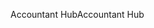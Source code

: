 <span data-ttu-id="4f17e-101">Accountant Hub</span><span class="sxs-lookup"><span data-stu-id="4f17e-101">Accountant Hub</span></span>
